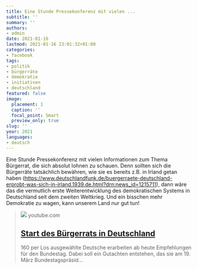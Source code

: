 ```yaml
---
title: Eine Stunde Pressekonferenz mit vielen ...
subtitle: ''
summary: ''
authors:
- admin
date: 2021-01-16
lastmod: 2021-01-16 23:01:32+01:00
categories:
- facebook
tags:
- politik
- bürgerräte
- demokratie
- initiativen
- deutschland
featured: false
image:
  placement: 1
  caption: ''
  focal_point: Smart
  preview_only: true
slug: ''
year: 2021
languages:
- deutsch
---
```


Eine Stunde Pressekonferenz mit vielen Informationen zum Thema Bürgerrat, die sich absolut lohnen zu schauen. Denn sollten sich die Bürgerräte tatsächlich bewähren, wie sie es bereits z.B. in Irland getan haben (https://www.deutschlandfunk.de/buergerraete-deutschland-erprobt-was-sich-in-irland.1939.de.html?drn:news_id=1215711), dann wäre das die vermutlich erste Weiterentwicklung des demokratischen Systems in Deutschland seit dem zweiten Weltkrieg.  Und ein bisschen mehr Demokratie zu wagen, kann unserem Land nur gut tun!
> [![](https://i.ytimg.com/vi/Rchk5-leSNQ/maxresdefault.jpg)](https://www.youtube.com/watch?v=Rchk5-leSNQ)
> youtube.com
> ## [Start des Bürgerrats in Deutschland](https://www.youtube.com/watch?v=Rchk5-leSNQ)
>
>160 per Los ausgewählte Deutsche erarbeiten ab heute Empfehlungen für den Bundestag. Dabei soll ein Gutachten entstehen, das sie am 19. März Bundestagspräsid...